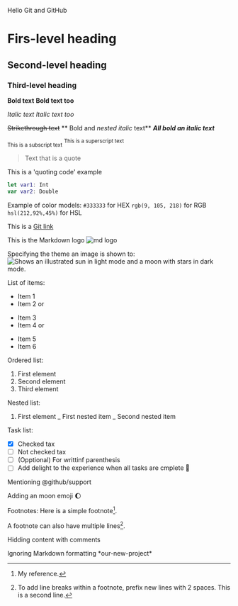 Hello Git and GitHub

# Firs-level heading
## Second-level heading
### Third-level heading

**Bold text**
__Bold text too__

*Italic text*
_Italic text too_

~~Strikethrough text~~
** Bold and _nested italic_ text**
***All bold an italic text***

<sub>This is a subscript text</sub>
<sup>This is a superscript text</sup>

>Text that is a quote

This is a 'quoting code' example

```swift
let var1: Int
var var2: Double
```

Example of color models:
`#333333` for HEX
`rgb(9, 105, 218)` for RGB
`hsl(212,92%,45%)` for HSL

This is a [Git link](https://github.com/anceldev/git-practice/edit/main/README.md)

This is the Markdown logo ![md logo](https://upload.wikimedia.org/wikipedia/commons/thumb/4/48/Markdown-mark.svg/208px-Markdown-mark.svg.png)

Specifying the theme an image is shown to:
<picture>
  <source media="(prefers-color-scheme: dark)" srcset="https://user-images.githubusercontent.com/25423296/163456776-7f95b81a-f1ed-45f7-b7ab-8fa810d529fa.png">
  <source media="(prefers-color-scheme: light)" srcset="https://user-images.githubusercontent.com/25423296/163456779-a8556205-d0a5-45e2-ac17-42d089e3c3f8.png">
  <img alt="Shows an illustrated sun in light mode and a moon with stars in dark mode." src="https://user-images.githubusercontent.com/25423296/163456779-a8556205-d0a5-45e2-ac17-42d089e3c3f8.png">
</picture>

List of items: 
- Item 1
- Item 2
or 
* Item 3
* Item 4
or 
+ Item 5
+ Item 6

Ordered list:
1. First element
2. Second element
3. Third element

Nested list:
1. First element
   _ First nested item
      _ Second nested item

Task list:
- [x] Checked tax
- [ ] Not checked tax
- [ ] \(Opptional) For writtinf parenthesis
- [ ] Add delight to the experience when all tasks are cmplete :tada:

Mentioning @github/support 

Adding an moon emoji :moon:

Footnotes:
Here is a simple footnote[^1].

A footnote can also have multiple lines[^2].

[^1]: My reference.
[^2]: To add line breaks within a footnote, prefix new lines with 2 spaces.
  This is a second line.

Hidding content with comments <!-- This is a comment -->

Ignoring Markdown formatting \*our-new-project\*
